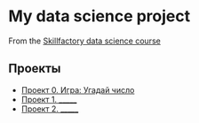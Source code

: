 # My data science project
From the [Skillfactory data science course](https://scillfactory.ru/data-scientist)

## Проекты
* [Проект 0. Игра: Угадай число](https://github.com/LidiyaKP/sf?tab=readme-ov-file)
* [Проект 1. _____](____)
* [Проект 2. _____](____)
